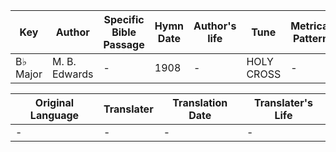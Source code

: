 Key | Author   | Specific Bible Passage     |Hymn Date |Author's life |Tune |Metrical Pattern   |Composer/Source
-- | --------- | ---------------------------|----------|--------------|-----|-------------------|-------------  
B♭ Major |M. B. Edwards |- |1908 |- |HOLY CROSS |- |Mendelssohn

Original Language | Translater | Translation Date   | Translater's Life  
----------------- | --------- | --------------------|-------------     
\- |- |- |-
